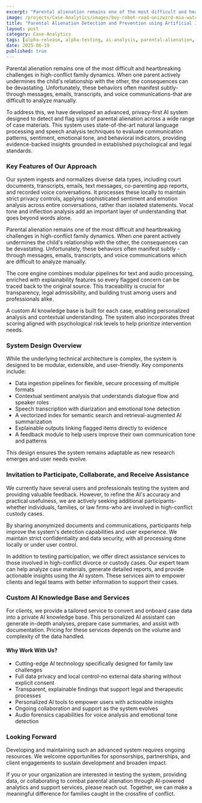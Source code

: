 ```yaml
---
excerpt: "Parental alienation remains one of the most difficult and heartbreaking challenges in high-conflict family dynamics. When one parent actively undermines the child's relationship with the other, the consequences can be devastating. Unfortunately, these behaviors often manifest subtly-through messages, emails, transcripts, and voice communications-that are difficult to analyze manually."
image: /projects/Case-Analytics/images/boy-robot-road-unizwzrd-mia-watching.png
title: "Parental Alienation Detection and Prevention using Artificial Intelligence Analytics"
layout: post
category: Case-Analytics
tags: [alpha-release, alpha-testing, ai-analysis, parental-alienation, communication-analysis]
date: 2025-06-19
published: true
---
```


Parental alienation remains one of the most difficult and heartbreaking challenges in high-conflict family dynamics. When one parent actively undermines the child's relationship with the other, the consequences can be devastating. Unfortunately, these behaviors often manifest subtly-through messages, emails, transcripts, and voice communications-that are difficult to analyze manually.

To address this, we have developed an advanced, privacy-first AI system designed to detect and flag signs of parental alienation across a wide range of case materials. This system uses state-of-the-art natural language processing and speech analysis techniques to evaluate communication patterns, sentiment, emotional tone, and behavioral indicators, providing evidence-backed insights grounded in established psychological and legal standards.

<!--more-->

### Key Features of Our Approach

Our system ingests and normalizes diverse data types, including court documents, transcripts, emails, text messages, co-parenting app reports, and recorded voice conversations. It processes these locally to maintain strict privacy controls, applying sophisticated sentiment and emotion analysis across entire conversations, rather than isolated statements. Vocal tone and inflection analysis add an important layer of understanding that goes beyond words alone.

Parental alienation remains one of the most difficult and heartbreaking challenges in high-conflict family dynamics. When one parent actively undermines the child's relationship with the other, the consequences can be devastating. Unfortunately, these behaviors often manifest subtly - through messages, emails, transcripts, and voice communications which are difficult to analyze manually.

The core engine combines modular pipelines for text and audio processing, enriched with explainability features so every flagged concern can be traced back to the original source. This traceability is crucial for transparency, legal admissibility, and building trust among users and professionals alike.

A custom AI knowledge base is built for each case, enabling personalized analysis and contextual understanding. The system also incorporates threat scoring aligned with psychological risk levels to help prioritize intervention needs.

### System Design Overview

While the underlying technical architecture is complex, the system is designed to be modular, extensible, and user-friendly. Key components include:

- Data ingestion pipelines for flexible, secure processing of multiple formats
- Contextual sentiment analysis that understands dialogue flow and speaker roles
- Speech transcription with diarization and emotional tone detection
- A vectorized index for semantic search and retrieval-augmented AI summarization
- Explainable outputs linking flagged items directly to evidence
- A feedback module to help users improve their own communication tone and patterns

This design ensures the system remains adaptable as new research emerges and user needs evolve.

### Invitation to Participate, Collaborate, and Receive Assistance

We currently have several users and professionals testing the system and providing valuable feedback. However, to refine the AI's accuracy and practical usefulness, we are actively seeking additional participants-whether individuals, families, or law firms-who are involved in high-conflict custody cases.

By sharing anonymized documents and communications, participants help improve the system's detection capabilities and user experience. We maintain strict confidentiality and data security, with all processing done locally or under user control.

In addition to testing participation, we offer direct assistance services to those involved in high-conflict divorce or custody cases. Our expert team can help analyze case materials, generate detailed reports, and provide actionable insights using the AI system. These services aim to empower clients and legal teams with better information to support their cases.

### Custom AI Knowledge Base and Services

For clients, we provide a tailored service to convert and onboard case data into a private AI knowledge base. This personalized AI assistant can generate in-depth analyses, prepare case summaries, and assist with documentation. Pricing for these services depends on the volume and complexity of the data handled.

#### Why Work With Us?

- Cutting-edge AI technology specifically designed for family law challenges
- Full data privacy and local control-no external data sharing without explicit consent
- Transparent, explainable findings that support legal and therapeutic processes
- Personalized AI tools to empower users with actionable insights
- Ongoing collaboration and support as the system evolves
- Audio forensics capabilities for voice analysis and emotional tone detection

### Looking Forward

Developing and maintaining such an advanced system requires ongoing resources. We welcome opportunities for sponsorships, partnerships, and client engagements to sustain development and broaden impact.

If you or your organization are interested in testing the system, providing data, or collaborating to combat parental alienation through AI-powered analytics and support services, please reach out. Together, we can make a meaningful difference for families caught in the crossfire of conflict.